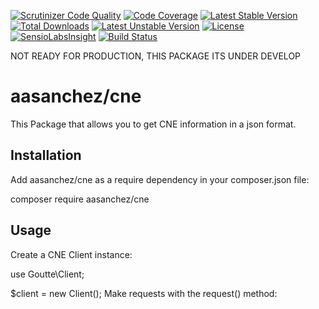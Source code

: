 

[![Scrutinizer Code Quality](https://scrutinizer-ci.com/g/aasanchez/cne/badges/quality-score.png?b=master)](https://scrutinizer-ci.com/g/aasanchez/cne/?branch=master)
[![Code Coverage](https://scrutinizer-ci.com/g/aasanchez/cne/badges/coverage.png?b=master)](https://scrutinizer-ci.com/g/aasanchez/cne/?branch=master)
[![Latest Stable Version](https://poser.pugx.org/aasanchez/cne/v/stable)](https://packagist.org/packages/aasanchez/cne)
[![Total Downloads](https://poser.pugx.org/aasanchez/cne/downloads)](https://packagist.org/packages/aasanchez/cne)
[![Latest Unstable Version](https://poser.pugx.org/aasanchez/cne/v/unstable)](https://packagist.org/packages/aasanchez/cne)
[![License](https://poser.pugx.org/aasanchez/cne/license)](https://packagist.org/packages/aasanchez/cne)
[![SensioLabsInsight](https://insight.sensiolabs.com/projects/b090a912-009b-4b51-a9c0-0095dbdd38da/mini.png)](https://insight.sensiolabs.com/projects/b090a912-009b-4b51-a9c0-0095dbdd38da)
[![Build Status](https://travis-ci.org/aasanchez/cne.svg?branch=master)](https://travis-ci.org/aasanchez/cne)

NOT READY FOR PRODUCTION, THIS PACKAGE ITS UNDER DEVELOP

# aasanchez/cne

This Package that allows you to get CNE information in a json format.

## Installation

Add aasanchez/cne as a require dependency in your composer.json file:

composer require aasanchez/cne

## Usage

Create a CNE Client instance:

use Goutte\Client;

$client = new Client();
Make requests with the request() method:

